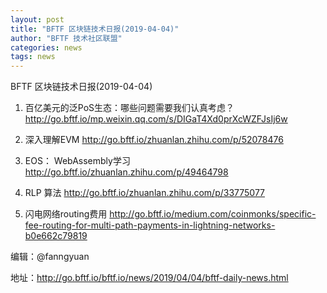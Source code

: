 ```yaml
---
layout: post
title: "BFTF 区块链技术日报(2019-04-04)"
author: "BFTF 技术社区联盟"
categories: news
tags: news
---
```


BFTF 区块链技术日报(2019-04-04)

1. 百亿美元的泛PoS生态：哪些问题需要我们认真考虑？ <http://go.bftf.io/mp.weixin.qq.com/s/DIGaT4Xd0prXcWZFJsIj6w>

2. 深入理解EVM <http://go.bftf.io/zhuanlan.zhihu.com/p/52078476>

3. EOS： WebAssembly学习 <http://go.bftf.io/zhuanlan.zhihu.com/p/49464798>

4. RLP 算法 <http://go.bftf.io/zhuanlan.zhihu.com/p/33775077>

5. 闪电网络routing费用 <http://go.bftf.io/medium.com/coinmonks/specific-fee-routing-for-multi-path-payments-in-lightning-networks-b0e662c79819>

编辑：@fanngyuan

地址：http://go.bftf.io/bftf.io/news/2019/04/04/bftf-daily-news.html

